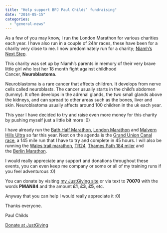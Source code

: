 ```yaml
---
title: "Help support BPJ Paul Childs’ fundraising"
date: "2014-05-15"
categories: 
  - "general-news"
---
```


As a few of you may know, I run the London Marathon for various charities each year. I have also run in a couple of 24hr races, these have been for a charity very close to me. I now predominately run for a charity; [Niamh’s Next Step](http://www.niamhsnextstep.com/).

This charity was set up by Niamh’s parents in memory of their very brave little girl who lost her 18 month fight against childhood Cancer, **Neuroblastoma**.

Neuroblastoma is a rare cancer that affects children. It develops from nerve cells called neuroblasts. The cancer usually starts in the child’s abdomen (tummy). It often develops in the adrenal glands, the two small glands above the kidneys, and can spread to other areas such as the bones, liver and skin. Neuroblastoma usually affects around 100 children in the uk each year.

This year I have decided to try and raise even more money for this charity by pushing myself just a little bit more :0)

I have already run the [Bath Half Marathon](http://bathhalf.co.uk/), [London Marathon](http://www.virginmoneylondonmarathon.com/) and [Malvern Hills Ultra](http://www.ultrarunningltd.co.uk/malvern-hills-ultra.html) so far this year. Next on the agenda is the [Grand Union Canal race](http://www.gucr.co.uk/), a 145 mile run that I have to try and complete in 45 hours. I will also be running the [Wales trail marathon](http://www.trailmarathonwales.com/), [TR24](http://www.tr24.co.uk/), [Thames Path 184 miler](http://www.t184.co.uk/) and the [Berlin Marathon](http://www.bmw-berlin-marathon.com/en/).

I would really appreciate any support and donations throughout these events, you can even keep me company or some or all of my training runs if you feel adventurous :0)

You can donate by visiting [my JustGiving site](http://www.justgiving.com/pacmanruns) or via text to **70070** with the words **PMAN84** and the amount **£1**, **£3**, **£5**, etc.

Anyway that you can help I would really appreciate it :0)

Thanks everyone.

Paul Childs

[Donate at JustGiving](http://www.justgiving.com/pacmanruns)
